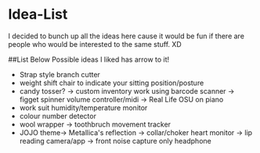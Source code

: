 # Idea-List
I decided to bunch up all the ideas here cause it would be fun if there are people who would be interested to the same stuff. XD

##List Below
Possible ideas I liked has arrow to it!

- Strap style branch cutter
- weight shift chair to indicate your sitting position/posture
- candy tosser?
-> custom inventory work using barcode scanner
-> figget spinner volume controller/midi
-> Real Life OSU on piano
- work suit humidity/temperature monitor
- colour number detector
- wool wrapper
-> toothbruch movement tracker
- JOJO theme-> Metallica's reflection
-> collar/choker heart monitor
-> lip reading camera/app
-> front noise capture only headphone
